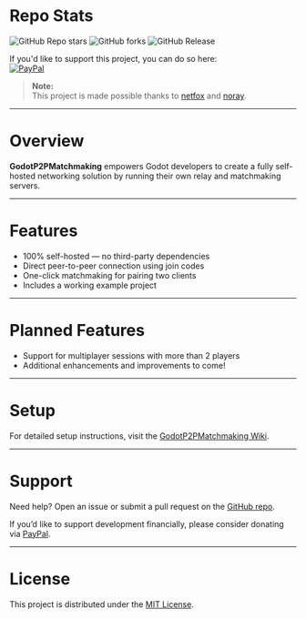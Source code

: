 # Repo Stats
![GitHub Repo stars](https://img.shields.io/github/stars/LukeGus/GodotP2PMatchmaking?style=flat&label=Stars)
![GitHub forks](https://img.shields.io/github/forks/LukeGus/GodotP2PMatchmaking?style=flat&label=Forks)
![GitHub Release](https://img.shields.io/github/v/release/LukeGus/GodotP2PMatchmaking?style=flat&label=Release)

If you'd like to support this project, you can do so here:  
[![PayPal](https://img.shields.io/badge/PayPal-00457C?style=for-the-badge&logo=paypal&logoColor=white)](https://paypal.me/LukeGustafson803)

> **Note:**  
> This project is made possible thanks to [netfox](https://foxssake.github.io/netfox/latest/) and [noray](https://github.com/foxssake/noray).

---

# Overview

**GodotP2PMatchmaking** empowers Godot developers to create a fully self-hosted networking solution by running their own relay and matchmaking servers.

---

# Features

- 100% self-hosted — no third-party dependencies  
- Direct peer-to-peer connection using join codes  
- One-click matchmaking for pairing two clients  
- Includes a working example project  

---

# Planned Features

- Support for multiplayer sessions with more than 2 players  
- Additional enhancements and improvements to come!  

---

# Setup

For detailed setup instructions, visit the [GodotP2PMatchmaking Wiki](https://github.com/LukeGus/GodotP2PMatchmaking/wiki).

---

# Support

Need help? Open an issue or submit a pull request on the [GitHub repo](https://github.com/LukeGus/GodotP2PMatchmaking/issues).  

If you’d like to support development financially, please consider donating via [PayPal](https://paypal.me/LukeGustafson803).

---

# License

This project is distributed under the [MIT License](LICENSE).
